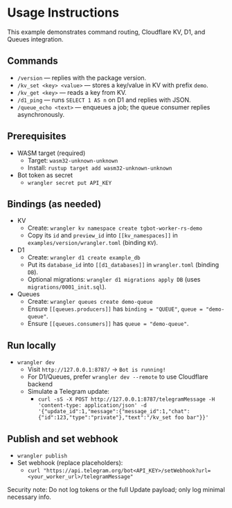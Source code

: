 <!-- 查看中文：README_zh.MD -->

# Usage Instructions

This example demonstrates command routing, Cloudflare KV, D1, and Queues integration.

## Commands

- `/version` — replies with the package version.
- `/kv_set <key> <value>` — stores a key/value in KV with prefix `demo`.
- `/kv_get <key>` — reads a key from KV.
- `/d1_ping` — runs `SELECT 1 AS n` on D1 and replies with JSON.
- `/queue_echo <text>` — enqueues a job; the queue consumer replies asynchronously.

## Prerequisites

- WASM target (required)
  - Target: `wasm32-unknown-unknown`
  - Install: `rustup target add wasm32-unknown-unknown`
- Bot token as secret
  - `wrangler secret put API_KEY`

## Bindings (as needed)

- KV
  - Create: `wrangler kv namespace create tgbot-worker-rs-demo`
  - Copy its `id` and `preview_id` into `[[kv_namespaces]]` in `examples/version/wrangler.toml` (binding `KV`).
- D1
  - Create: `wrangler d1 create example_db`
  - Put its `database_id` into `[[d1_databases]]` in `wrangler.toml` (binding `DB`).
  - Optional migrations: `wrangler d1 migrations apply DB` (uses `migrations/0001_init.sql`).
- Queues
  - Create: `wrangler queues create demo-queue`
  - Ensure `[[queues.producers]]` has `binding = "QUEUE"`, `queue = "demo-queue"`.
  - Ensure `[[queues.consumers]]` has `queue = "demo-queue"`.

## Run locally

- `wrangler dev`
  - Visit `http://127.0.0.1:8787/` → `Bot is running!`
  - For D1/Queues, prefer `wrangler dev --remote` to use Cloudflare backend
  - Simulate a Telegram update:
    - `curl -sS -X POST http://127.0.0.1:8787/telegramMessage -H 'content-type: application/json' -d '{"update_id":1,"message":{"message_id":1,"chat":{"id":123,"type":"private"},"text":"/kv_set foo bar"}}'`

## Publish and set webhook

- `wrangler publish`
- Set webhook (replace placeholders):
  - `curl "https://api.telegram.org/bot<API_KEY>/setWebhook?url=<your_worker_url>/telegramMessage"`

Security note: Do not log tokens or the full Update payload; only log minimal necessary info.
